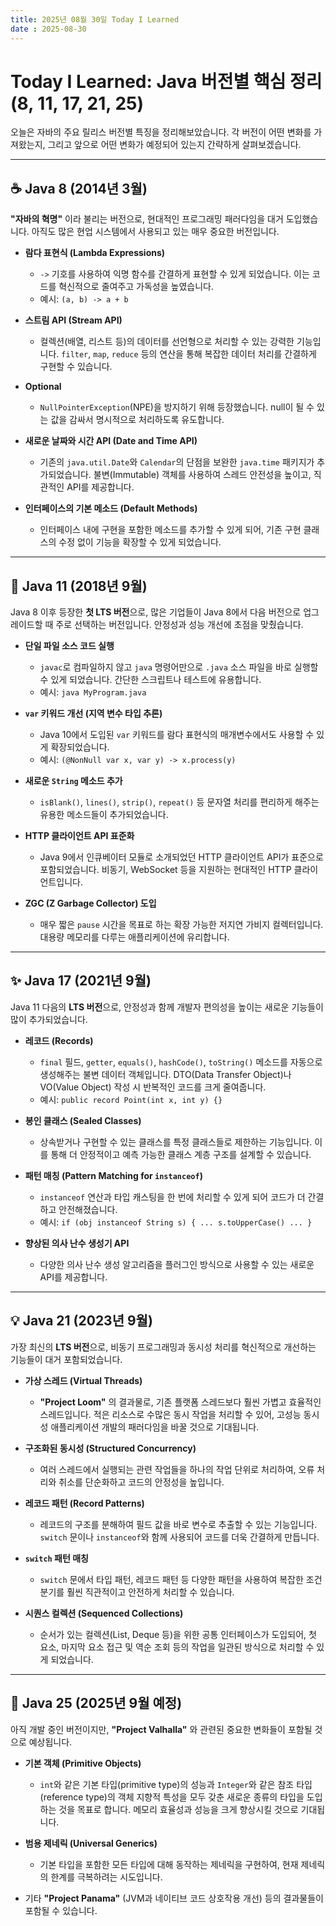```yaml
---
title: 2025년 08월 30일 Today I Learned
date : 2025-08-30
---
```


# Today I Learned: Java 버전별 핵심 정리 (8, 11, 17, 21, 25)

오늘은 자바의 주요 릴리스 버전별 특징을 정리해보았습니다. 각 버전이 어떤 변화를 가져왔는지, 그리고 앞으로 어떤 변화가 예정되어 있는지 간략하게 살펴보겠습니다.

---

## ☕️ Java 8 (2014년 3월)

**"자바의 혁명"** 이라 불리는 버전으로, 현대적인 프로그래밍 패러다임을 대거 도입했습니다. 아직도 많은 현업 시스템에서 사용되고 있는 매우 중요한 버전입니다.

* **람다 표현식 (Lambda Expressions)**
    * `->` 기호를 사용하여 익명 함수를 간결하게 표현할 수 있게 되었습니다. 이는 코드를 혁신적으로 줄여주고 가독성을 높였습니다.
    * 예시: `(a, b) -> a + b`

* **스트림 API (Stream API)**
    * 컬렉션(배열, 리스트 등)의 데이터를 선언형으로 처리할 수 있는 강력한 기능입니다. `filter`, `map`, `reduce` 등의 연산을 통해 복잡한 데이터 처리를 간결하게 구현할 수 있습니다.

* **Optional**
    * `NullPointerException`(NPE)을 방지하기 위해 등장했습니다. null이 될 수 있는 값을 감싸서 명시적으로 처리하도록 유도합니다.

* **새로운 날짜와 시간 API (Date and Time API)**
    * 기존의 `java.util.Date`와 `Calendar`의 단점을 보완한 `java.time` 패키지가 추가되었습니다. 불변(Immutable) 객체를 사용하여 스레드 안전성을 높이고, 직관적인 API를 제공합니다.

* **인터페이스의 기본 메소드 (Default Methods)**
    * 인터페이스 내에 구현을 포함한 메소드를 추가할 수 있게 되어, 기존 구현 클래스의 수정 없이 기능을 확장할 수 있게 되었습니다.

---

## 🚀 Java 11 (2018년 9월)

Java 8 이후 등장한 **첫 LTS 버전**으로, 많은 기업들이 Java 8에서 다음 버전으로 업그레이드할 때 주로 선택하는 버전입니다. 안정성과 성능 개선에 초점을 맞췄습니다.

* **단일 파일 소스 코드 실행**
    * `javac`로 컴파일하지 않고 `java` 명령어만으로 `.java` 소스 파일을 바로 실행할 수 있게 되었습니다. 간단한 스크립트나 테스트에 유용합니다.
    * 예시: `java MyProgram.java`

* **`var` 키워드 개선 (지역 변수 타입 추론)**
    * Java 10에서 도입된 `var` 키워드를 람다 표현식의 매개변수에서도 사용할 수 있게 확장되었습니다.
    * 예시: `(@NonNull var x, var y) -> x.process(y)`

* **새로운 `String` 메소드 추가**
    * `isBlank()`, `lines()`, `strip()`, `repeat()` 등 문자열 처리를 편리하게 해주는 유용한 메소드들이 추가되었습니다.

* **HTTP 클라이언트 API 표준화**
    * Java 9에서 인큐베이터 모듈로 소개되었던 HTTP 클라이언트 API가 표준으로 포함되었습니다. 비동기, WebSocket 등을 지원하는 현대적인 HTTP 클라이언트입니다.

* **ZGC (Z Garbage Collector) 도입**
    * 매우 짧은 `pause` 시간을 목표로 하는 확장 가능한 저지연 가비지 컬렉터입니다. 대용량 메모리를 다루는 애플리케이션에 유리합니다.

---

## ✨ Java 17 (2021년 9월)

Java 11 다음의 **LTS 버전**으로, 안정성과 함께 개발자 편의성을 높이는 새로운 기능들이 많이 추가되었습니다.

* **레코드 (Records)**
    * `final` 필드, `getter`, `equals()`, `hashCode()`, `toString()` 메소드를 자동으로 생성해주는 불변 데이터 객체입니다. DTO(Data Transfer Object)나 VO(Value Object) 작성 시 반복적인 코드를 크게 줄여줍니다.
    * 예시: `public record Point(int x, int y) {}`

* **봉인 클래스 (Sealed Classes)**
    * 상속받거나 구현할 수 있는 클래스를 특정 클래스들로 제한하는 기능입니다. 이를 통해 더 안정적이고 예측 가능한 클래스 계층 구조를 설계할 수 있습니다.

* **패턴 매칭 (Pattern Matching for `instanceof`)**
    * `instanceof` 연산과 타입 캐스팅을 한 번에 처리할 수 있게 되어 코드가 더 간결하고 안전해졌습니다.
    * 예시: `if (obj instanceof String s) { ... s.toUpperCase() ... }`

* **향상된 의사 난수 생성기 API**
    * 다양한 의사 난수 생성 알고리즘을 플러그인 방식으로 사용할 수 있는 새로운 API를 제공합니다.

---

## 💡 Java 21 (2023년 9월)

가장 최신의 **LTS 버전**으로, 비동기 프로그래밍과 동시성 처리를 혁신적으로 개선하는 기능들이 대거 포함되었습니다.

* **가상 스레드 (Virtual Threads)**
    * **"Project Loom"** 의 결과물로, 기존 플랫폼 스레드보다 훨씬 가볍고 효율적인 스레드입니다. 적은 리소스로 수많은 동시 작업을 처리할 수 있어, 고성능 동시성 애플리케이션 개발의 패러다임을 바꿀 것으로 기대됩니다.

* **구조화된 동시성 (Structured Concurrency)**
    * 여러 스레드에서 실행되는 관련 작업들을 하나의 작업 단위로 처리하여, 오류 처리와 취소를 단순화하고 코드의 안정성을 높입니다.

* **레코드 패턴 (Record Patterns)**
    * 레코드의 구조를 분해하여 필드 값을 바로 변수로 추출할 수 있는 기능입니다. `switch` 문이나 `instanceof`와 함께 사용되어 코드를 더욱 간결하게 만듭니다.

* **`switch` 패턴 매칭**
    * `switch` 문에서 타입 패턴, 레코드 패턴 등 다양한 패턴을 사용하여 복잡한 조건 분기를 훨씬 직관적이고 안전하게 처리할 수 있습니다.

* **시퀀스 컬렉션 (Sequenced Collections)**
    * 순서가 있는 컬렉션(List, Deque 등)을 위한 공통 인터페이스가 도입되어, 첫 요소, 마지막 요소 접근 및 역순 조회 등의 작업을 일관된 방식으로 처리할 수 있게 되었습니다.

---

## 🔮 Java 25 (2025년 9월 예정)

아직 개발 중인 버전이지만, **"Project Valhalla"** 와 관련된 중요한 변화들이 포함될 것으로 예상됩니다.

* **기본 객체 (Primitive Objects)**
    * `int`와 같은 기본 타입(primitive type)의 성능과 `Integer`와 같은 참조 타입(reference type)의 객체 지향적 특성을 모두 갖춘 새로운 종류의 타입을 도입하는 것을 목표로 합니다. 메모리 효율성과 성능을 크게 향상시킬 것으로 기대됩니다.

* **범용 제네릭 (Universal Generics)**
    * 기본 타입을 포함한 모든 타입에 대해 동작하는 제네릭을 구현하여, 현재 제네릭의 한계를 극복하려는 시도입니다.

* 기타 **"Project Panama"** (JVM과 네이티브 코드 상호작용 개선) 등의 결과물들이 포함될 수 있습니다.

